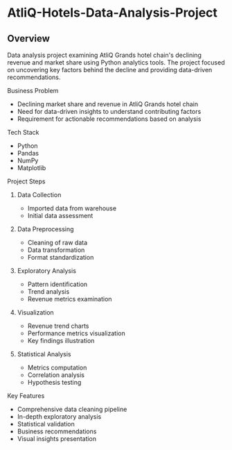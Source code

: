 # AtliQ-Hotels-Data-Analysis-Project

## Overview
Data analysis project examining AtliQ Grands hotel chain's declining revenue and market share using Python analytics tools. The project focused on uncovering key factors behind the decline and providing data-driven recommendations.

Business Problem
- Declining market share and revenue in AtliQ Grands hotel chain
- Need for data-driven insights to understand contributing factors
- Requirement for actionable recommendations based on analysis

Tech Stack
- Python
- Pandas
- NumPy
- Matplotlib

Project Steps
1. Data Collection
   - Imported data from warehouse
   - Initial data assessment

2. Data Preprocessing
   - Cleaning of raw data
   - Data transformation
   - Format standardization

3. Exploratory Analysis
   - Pattern identification
   - Trend analysis
   - Revenue metrics examination

4. Visualization
   - Revenue trend charts
   - Performance metrics visualization
   - Key findings illustration

5. Statistical Analysis
   - Metrics computation
   - Correlation analysis
   - Hypothesis testing

Key Features
- Comprehensive data cleaning pipeline
- In-depth exploratory analysis
- Statistical validation
- Business recommendations
- Visual insights presentation

